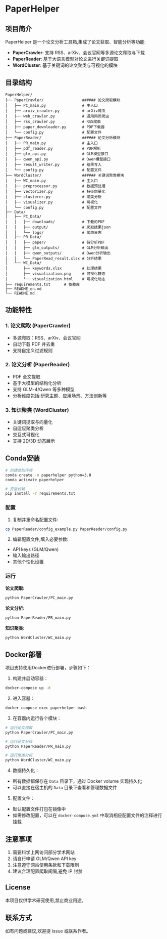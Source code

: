 # PaperHelper

## 项目简介

PaperHelper 是一个论文分析工具箱,集成了论文获取、智能分析等功能:

- **PaperCrawler**: 支持 RSS、arXiv、会议官网等多源论文爬取与下载
- **PaperReader**: 基于大语言模型对论文进行关键词提取
- **WordCluster**: 基于关键词的论文聚类与可视化的模块

## 目录结构

```
PaperHelper/
├── PaperCrawler/                 ###### 论文爬取模块
│   ├── PC_main.py                # 主入口
│   ├── arxiv_crawler.py          # arXiv爬虫
│   ├── web_crawler.py            # 通用网页爬虫
│   ├── rss_crawler.py            # RSS爬虫
│   ├── paper_downloader.py       # PDF下载器
│   └── config.py                 # 配置文件
├── PaperReader/                  ###### 论文分析模块
│   ├── PR_main.py                # 主入口
│   ├── pdf_reader.py             # PDF解析
│   ├── glm_api.py                # GLM模型接口
│   ├── qwen_api.py               # Qwen模型接口
│   ├── result_writer.py          # 结果写入
│   └── config.py                 # 配置文件
├── WordCluster/                  ###### 关键词聚类模块
│   ├── WC_main.py                # 主入口
│   ├── preprocessor.py           # 数据预处理
│   ├── vectorizer.py             # 特征向量化
│   ├── clusterer.py              # 聚类分析
│   ├── visualizer.py             # 可视化
│   └── config.py                 # 配置文件
├── Data/
│   ├── PC_Data/
│   │   ├── downloads/            # 下载的PDF
│   │   ├── output/               # 爬取结果json
│   │   └── logs/                 # 爬虫日志
│   ├── PR_Data/
│   │   ├── paper/                # 待分析PDF
│   │   ├── glm_outputs/          # GLM分析输出
│   │   ├── qwen_outputs/         # Qwen分析输出
│   │   └── PaperRead_result.xlsx # 分析结果
│   └── WC_Data/
│       ├── keywords.xlsx         # 处理结果
│       ├── visualization.png     # 可视化静态
│       └── visualization.html    # 可视化动态
├── requirements.txt      # 依赖库
├── README_en.md   
└── README.md    
```

## 功能特性

### 1. 论文爬取 (PaperCrawler)
- 多源爬取：RSS、arXiv、会议官网
- 自动下载 PDF 并去重
- 支持自定义过滤规则

### 2. 论文分析 (PaperReader) 
- PDF 全文提取
- 基于大模型的结构化分析
- 支持 GLM-4/Qwen 等多种模型
- 分析维度包括:研究主题、应用场景、方法创新等

### 3. 知识聚类 (WordCluster)
- 关键词提取与向量化
- 自适应聚类分析
- 交互式可视化
- 支持 2D/3D 动态展示


## Conda安装
```bash
# 创建虚拟环境
conda create -n paperhelper python=3.8
conda activate paperhelper

# 安装依赖
pip install -r requirements.txt
```

### 配置
1. 复制并重命名配置文件:
```bash
cp PaperReader/config_example.py PaperReader/config.py
```

2. 编辑配置文件,填入必要参数:
- API keys (GLM/Qwen)
- 输入输出路径
- 其他个性化设置

### 运行

**论文爬取:**
```bash
python PaperCrawler/PC_main.py
```

**论文分析:**
```bash
python PaperReader/PR_main.py
```

**知识聚类:**
```bash
python WordCluster/WC_main.py
```

## Docker部署

项目支持使用Docker进行部署，步骤如下：

1. 构建并启动容器：
```bash
docker-compose up -d
```

2. 进入容器：
```bash
docker-compose exec paperhelper bash
```

3. 在容器内运行各个模块：
```bash
# 运行论文爬取
python PaperCrawler/PC_main.py

# 运行论文分析
python PaperReader/PR_main.py

# 运行聚类分析
python WordCluster/WC_main.py
```

4. 数据持久化：
- 所有数据都保存在 `Data` 目录下，通过 Docker volume 实现持久化
- 可以直接在宿主机的 `Data` 目录下查看和管理数据文件

5. 配置文件：
- 默认配置文件打包在镜像中
- 如需修改配置，可以在 `docker-compose.yml` 中取消相应配置文件的注释进行挂载


## 注意事项

1. 需要科学上网访问部分学术网站
2. 请自行申请 GLM/Qwen API key
3. 注意遵守网站使用条款和下载限制
4. 建议合理配置爬取间隔,避免 IP 封禁

## License

本项目仅供学术研究使用,禁止商业用途。

## 联系方式

如有问题或建议,欢迎提 issue 或联系作者。
